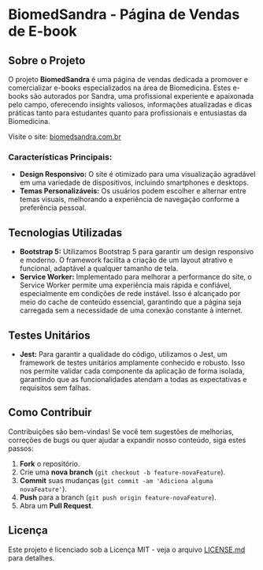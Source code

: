 # BiomedSandra - Página de Vendas de E-book

## Sobre o Projeto

O projeto **BiomedSandra** é uma página de vendas dedicada a promover e comercializar e-books especializados na área de Biomedicina. Estes e-books são autorados por Sandra, uma profissional experiente e apaixonada pelo campo, oferecendo insights valiosos, informações atualizadas e dicas práticas tanto para estudantes quanto para profissionais e entusiastas da Biomedicina.

Visite o site: [biomedsandra.com.br](https://biomedsandra.com.br)

### Características Principais:

- **Design Responsivo:** O site é otimizado para uma visualização agradável em uma variedade de dispositivos, incluindo smartphones e desktops.
- **Temas Personalizáveis:** Os usuários podem escolher e alternar entre temas visuais, melhorando a experiência de navegação conforme a preferência pessoal.

## Tecnologias Utilizadas

- **Bootstrap 5:** Utilizamos Bootstrap 5 para garantir um design responsivo e moderno. O framework facilita a criação de um layout atrativo e funcional, adaptável a qualquer tamanho de tela.
- **Service Worker:** Implementado para melhorar a performance do site, o Service Worker permite uma experiência mais rápida e confiável, especialmente em condições de rede instável. Isso é alcançado por meio do cache de conteúdo essencial, garantindo que a página seja carregada sem a necessidade de uma conexão constante à internet.

## Testes Unitários

- **Jest:** Para garantir a qualidade do código, utilizamos o Jest, um framework de testes unitários amplamente conhecido e robusto. Isso nos permite validar cada componente da aplicação de forma isolada, garantindo que as funcionalidades atendam a todas as expectativas e requisitos sem falhas.

## Como Contribuir

Contribuições são bem-vindas! Se você tem sugestões de melhorias, correções de bugs ou quer ajudar a expandir nosso conteúdo, siga estes passos:
1. **Fork** o repositório.
2. Crie uma **nova branch** (`git checkout -b feature-novaFeature`).
3. **Commit** suas mudanças (`git commit -am 'Adiciona alguma novaFeature'`).
4. **Push** para a branch (`git push origin feature-novaFeature`).
5. Abra um **Pull Request**.

## Licença

Este projeto é licenciado sob a Licença MIT - veja o arquivo [LICENSE.md](LICENSE.md) para detalhes.
